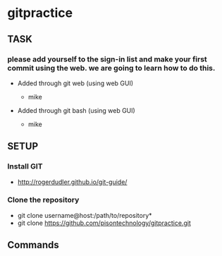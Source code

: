 # gitpractice

## TASK
### please add yourself to the sign-in list and make your first commit using the web. we are going to learn how to do this.

* Added through git web (using web GUI)
  * mike
  
 * Added through git bash (using web GUI)
   * mike
   
## SETUP
### Install GIT  
 * http://rogerdudler.github.io/git-guide/
 
### Clone the repository
* git clone username@host:/path/to/repository*
* git clone https://github.com/pisontechnology/gitpractice.git
 
  
  
## Commands
